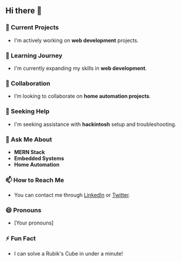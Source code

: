 ## Hi there 👋

### 🔭 Current Projects
- I'm actively working on **web development** projects.

### 🌱 Learning Journey
- I'm currently expanding my skills in **web development**.

### 👯 Collaboration
- I’m looking to collaborate on **home automation projects**.

### 🤔 Seeking Help
- I'm seeking assistance with **hackintosh** setup and troubleshooting.

### 💬 Ask Me About
- **MERN Stack**
- **Embedded Systems**
- **Home Automation**

### 📫 How to Reach Me
- You can contact me through [LinkedIn](https://www.linkedin.com/in/rahil-sardar-47a72b2a2) or [Twitter](https://www.x.com/rahil_234).

### 😄 Pronouns
- [Your pronouns]

### ⚡ Fun Fact
- I can solve a Rubik's Cube in under a minute!
